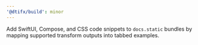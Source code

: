 ```yaml
---
'@dtifx/build': minor
---
```


Add SwiftUI, Compose, and CSS code snippets to `docs.static` bundles by mapping supported transform
outputs into tabbed examples.
